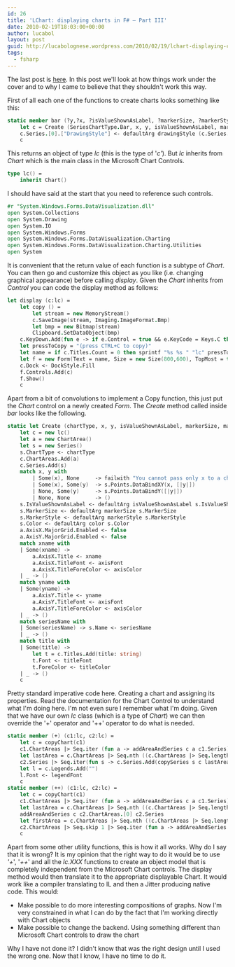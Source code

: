 ```yaml
---
id: 26
title: 'LChart: displaying charts in F# – Part III'
date: 2010-02-19T18:03:00+00:00
author: lucabol
layout: post
guid: http://lucabolognese.wordpress.com/2010/02/19/lchart-displaying-charts-in-f-part-iii/
tags:
  - fsharp
---
```

The last post is [here](/2010/02/17/lchart-displaying-charts-in-f-part-ii/). In this post we'll look at how things work under the cover and to why I came to believe that they shouldn't work this way.

First of all each one of the functions to create charts looks something like this:

```fsharp
static member bar (?y,?x, ?isValueShownAsLabel, ?markerSize, ?markerStyle, ?color, ?xname, ?yname, ?seriesName, ?title, ?drawingStyle) =
    let c = Create (SeriesChartType.Bar, x, y, isValueShownAsLabel, markerSize, markerStyle, color, xname, yname, seriesName, title)
    c.Series.[0].["DrawingStyle"] <- defaultArg drawingStyle (c.Series.[0].["DrawingStyle"])
    c
```

This returns an object of type _lc_ (this is the type of '_c'_). But _lc_ inherits from _Chart_ which is the main class in the Microsoft Chart Controls.

```fsharp
type lc() =
    inherit Chart()
```

I should have said at the start that you need to reference such controls.

```fsharp
#r "System.Windows.Forms.DataVisualization.dll"
open System.Collections
open System.Drawing
open System.IO
open System.Windows.Forms
open System.Windows.Forms.DataVisualization.Charting
open System.Windows.Forms.DataVisualization.Charting.Utilities
open System
```

It is convenient that the return value of each function is a subtype of _Chart_. You can then go and customize this object as you like (i.e. changing graphical appearance) before calling _display_. Given the _Chart_ inherits from _Control_ you can code the display method as follows:

```fsharp
let display (c:lc) =
    let copy () =
        let stream = new MemoryStream()
        c.SaveImage(stream, Imaging.ImageFormat.Bmp)
        let bmp = new Bitmap(stream)
        Clipboard.SetDataObject(bmp)
    c.KeyDown.Add(fun e -> if e.Control = true && e.KeyCode = Keys.C then copy ())
    let pressToCopy = "(press CTRL+C to copy)"
    let name = if c.Titles.Count = 0 then sprintf "%s %s " "lc" pressToCopy else sprintf "%s %s " c.Titles.[0].Text  pressToCopy
    let f = new Form(Text = name, Size = new Size(800,600), TopMost = true)
    c.Dock <- DockStyle.Fill
    f.Controls.Add(c)
    f.Show()
    c
```

Apart from a bit of convolutions to implement a Copy function, this just put the _Chart_ control on a newly created _Form_. The _Create_ method called inside _bar_ looks like the following.

```fsharp
static let Create (chartType, x, y, isValueShownAsLabel, markerSize, markerStyle, color, xname, yname, seriesName, title) =
    let c = new lc()
    let a = new ChartArea()
    let s = new Series()
    s.ChartType <- chartType
    c.ChartAreas.Add(a)
    c.Series.Add(s)
    match x, y with
        | Some(x), None     -> failwith "You cannot pass only x to a chart drawing function"
        | Some(x), Some(y)  -> s.Points.DataBindXY(x, [|y|])
        | None, Some(y)     -> s.Points.DataBindY([|y|])
        | None, None        -> ()
    s.IsValueShownAsLabel <- defaultArg isValueShownAsLabel s.IsValueShownAsLabel
    s.MarkerSize <- defaultArg markerSize s.MarkerSize
    s.MarkerStyle <- defaultArg markerStyle s.MarkerStyle
    s.Color <- defaultArg color s.Color
    a.AxisX.MajorGrid.Enabled <- false
    a.AxisY.MajorGrid.Enabled <- false
    match xname with
    | Some(xname) ->
        a.AxisX.Title <- xname
        a.AxisX.TitleFont <- axisFont
        a.AxisX.TitleForeColor <- axisColor
    | _ -> ()
    match yname with
    | Some(yname) ->
        a.AxisY.Title <- yname
        a.AxisY.TitleFont <- axisFont
        a.AxisY.TitleForeColor <- axisColor
    | _ -> ()
    match seriesName with
    | Some(seriesName) -> s.Name <- seriesName
    | _ -> ()
    match title with
    | Some(title) ->
        let t = c.Titles.Add(title: string)
        t.Font <- titleFont
        t.ForeColor <- titleColor
    | _ -> ()
    c
```

Pretty standard imperative code here. Creating a chart and assigning its properties. Read the documentation for the Chart Control to understand what I'm doing here. I'm not even sure I remember what I'm doing. Given that we have our own _lc_ class (which is a type of _Chart_) we can then override the '+' operator and '++' operator to do what is needed.

```fsharp
static member (+) (c1:lc, c2:lc) =
    let c = copyChart(c1)
    c1.ChartAreas |> Seq.iter (fun a -> addAreaAndSeries c a c1.Series)
    let lastArea = c.ChartAreas |> Seq.nth ((c.ChartAreas |> Seq.length) - 1)
    c2.Series |> Seq.iter(fun s -> c.Series.Add(copySeries s c lastArea.Name))
    let l = c.Legends.Add("")
    l.Font <- legendFont
    c
static member (++) (c1:lc, c2:lc) =
    let c = copyChart(c1)
    c1.ChartAreas |> Seq.iter (fun a -> addAreaAndSeries c a c1.Series)
    let lastArea = c.ChartAreas |> Seq.nth ((c.ChartAreas |> Seq.length) - 1)
    addAreaAndSeries c c2.ChartAreas.[0] c2.Series
    let firstArea = c.ChartAreas |> Seq.nth ((c.ChartAreas |> Seq.length) - 1)
    c2.ChartAreas |> Seq.skip 1 |> Seq.iter (fun a -> addAreaAndSeries c a c2.Series)
    c    
```

Apart from some other utility functions, this is how it all works. Why do I say that it is wrong? It is my opinion that the right way to do it would be to use _'+_', '_++_' and all the _lc.XXX_ functions to create an object model that is completely independent from the Microsoft Chart controls. The display method would then translate it to the appropriate displayable Chart. It would work like a compiler translating to IL and then a Jitter producing native code. This would:

  * Make possible to do more interesting compositions of graphs. Now I'm very constrained in what I can do by the fact that I'm working directly with Chart objects
  * Make possible to change the backend. Using something different than Microsoft Chart controls to draw the chart

Why I have not done it? I didn't know that was the right design until I used the wrong one. Now that I know, I have no time to do it.
